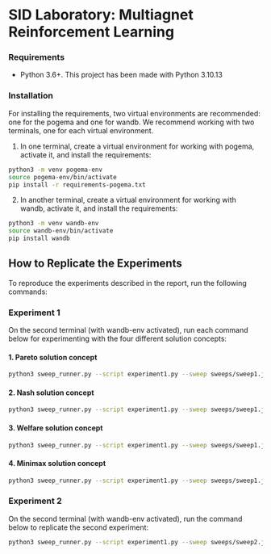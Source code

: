 # SID Laboratory: Multiagnet Reinforcement Learning

### Requirements
- Python 3.6+. This project has been made with Python 3.10.13

### Installation
For installing the requirements, two virtual environments are recommended: one for the pogema and one for wandb. We
recommend working with two terminals, one for each virtual environment.

1. In one terminal, create a virtual environment for working with pogema, activate it, and install the requirements:
```bash
python3 -m venv pogema-env
source pogema-env/bin/activate
pip install -r requirements-pogema.txt
```

2. In another terminal, create a virtual environment for working with wandb, activate it, and install the requirements:
```bash
python3 -m venv wandb-env
source wandb-env/bin/activate
pip install wandb
```

## How to Replicate the Experiments

To reproduce the experiments described in the report, run the following commands:

### Experiment 1
On the second terminal (with wandb-env activated), run each command below for experimenting
with the four different solution concepts:

#### 1. Pareto solution concept
```bash
python3 sweep_runner.py --script experiment1.py --sweep sweeps/sweep1.json --count=100 --solution-concept=Pareto
```

#### 2. Nash solution concept
```bash
python3 sweep_runner.py --script experiment1.py --sweep sweeps/sweep1.json --count=100 --solution-concept=Nash
```

#### 3. Welfare solution concept
```bash
python3 sweep_runner.py --script experiment1.py --sweep sweeps/sweep1.json --count=100 --solution-concept=Welfare
```

#### 4. Minimax solution concept
```bash
python3 sweep_runner.py --script experiment1.py --sweep sweeps/sweep1.json --count=100 --solution-concept=Minimax
```

### Experiment 2
On the second terminal (with wandb-env activated), run the command below to replicate the second experiment:

```bash
python3 sweep_runner.py --script experiment1.py --sweep sweeps/sweep2.json --count 1 --solution-concept Pareto Nash
```